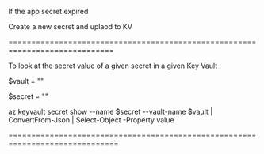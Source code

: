 If the app secret expired 


Create a new secret and uplaod to KV

 

=============================================================================

 

To look at the secret value of a given secret in a given Key Vault


$vault = ""

$secret = ""

az keyvault secret show --name $secret --vault-name $vault | ConvertFrom-Json | Select-Object -Property value

==============================================================================

 

 

